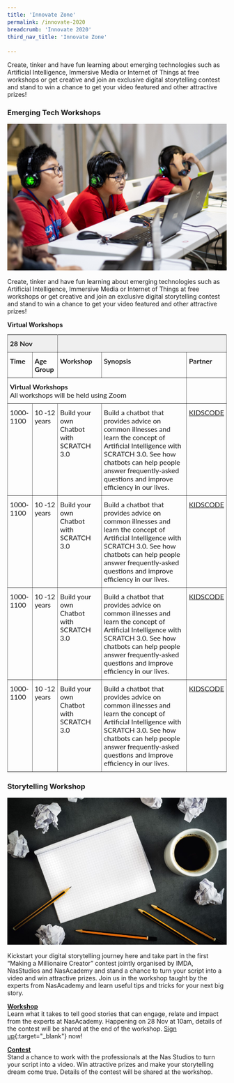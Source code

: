 ```yaml
---
title: 'Innovate Zone'
permalink: /innovate-2020
breadcrumb: 'Innovate 2020'
third_nav_title: 'Innovate Zone'

---
```


Create, tinker and have fun learning about emerging technologies such as Artificial Intelligence, Immersive Media or Internet of Things at free workshops or get creative and join an exclusive digital storytelling contest and stand to win a chance to get your video featured and other attractive prizes! 


### **Emerging Tech Workshops**

![1](/images/innovate/Workshop.jpg)

Create, tinker and have fun learning about emerging technologies such as Artificial Intelligence, Immersive Media or Internet of Things at free workshops or get creative and join an exclusive digital storytelling contest and stand to win a chance to get your video featured and other attractive prizes! 

<b>Virtual Workshops</b>

<style type="text/css">
.tg  {border-collapse:collapse;border-spacing:0;}
.tg td{font-family:Lato;font-size:16px;padding:10px 5px;border-style:solid;border-width:1px;overflow:hidden;word-break:normal;border-color:black;}
.tg th{font-family:Lato;font-size:16px;font-weight:normal;padding:10px 5px;border-style:solid;border-width:1px;overflow:hidden;word-break:normal;border-color:black;}
.tg .tg-0pky{border-color:inherit;text-align:left;vertical-align:top}
.tg .tg-y698{background-color:#efefef;border-color:inherit;text-align:left;vertical-align:top}
</style>
<table class="tg">
  <tr>
    <th class="tg-y698" colspan="2"><b>28 Nov</b></th><th class="tg-y698" colspan="3"> </th>
  </tr>
  <tr>
    <td class="tg-0pky"><b>Time</b></td>
    <td class="tg-0pky"><b>Age Group</b></td>
    <td class="tg-0pky"><b>Workshop</b></td>
    <td class="tg-0pky"><b>Synopsis</b></td>
    <td class="tg-0pky"><b>Partner</b></td>
  </tr>
   <tr>
     <td class="tg-0pky" colspan="4"> <b>Virtual Workshops</b> <br> All workshops will be held using Zoom</td>
     <td class="tg-0pky" colspan="1"> </td>
  </tr>
  <tr>
    <td class="tg-0pky">1000-1100</td>
    <td class="tg-0pky">10 -12 years</td>
    <td class="tg-0pky">Build your own Chatbot with SCRATCH 3.0</td>
    <td class="tg-0pky">Build a chatbot that provides advice on common illnesses and learn the concept of Artificial Intelligence with SCRATCH 3.0. See how chatbots can help people answer frequently-asked questions and improve efficiency in our lives.</td>
    <td class="tg-0pky"><a href="http://www.kidscode.sg/" target="_blank">KIDSCODE</a></td>
  </tr>
  <tr>
    <td class="tg-0pky">1000-1100</td>
    <td class="tg-0pky">10 -12 years</td>
    <td class="tg-0pky">Build your own Chatbot with SCRATCH 3.0</td>
    <td class="tg-0pky">Build a chatbot that provides advice on common illnesses and learn the concept of Artificial Intelligence with SCRATCH 3.0. See how chatbots can help people answer frequently-asked questions and improve efficiency in our lives.</td>
    <td class="tg-0pky"><a href="http://www.kidscode.sg/" target="_blank">KIDSCODE</a></td>
  </tr>
    <tr>
    <td class="tg-0pky">1000-1100</td>
    <td class="tg-0pky">10 -12 years</td>
    <td class="tg-0pky">Build your own Chatbot with SCRATCH 3.0</td>
    <td class="tg-0pky">Build a chatbot that provides advice on common illnesses and learn the concept of Artificial Intelligence with SCRATCH 3.0. See how chatbots can help people answer frequently-asked questions and improve efficiency in our lives.</td>
    <td class="tg-0pky"><a href="http://www.kidscode.sg/" target="_blank">KIDSCODE</a></td>
  </tr>
    <tr>
    <td class="tg-0pky">1000-1100</td>
    <td class="tg-0pky">10 -12 years</td>
    <td class="tg-0pky">Build your own Chatbot with SCRATCH 3.0</td>
    <td class="tg-0pky">Build a chatbot that provides advice on common illnesses and learn the concept of Artificial Intelligence with SCRATCH 3.0. See how chatbots can help people answer frequently-asked questions and improve efficiency in our lives.</td>
    <td class="tg-0pky"><a href="http://www.kidscode.sg/" target="_blank">KIDSCODE</a></td>
  </tr>
</table>

### **Storytelling Workshop**

![2](/images/innovate/Storytelling.jpg)

Kickstart your digital storytelling journey here and take part in the first “Making a Millionaire Creator”  contest jointly organised by IMDA, NasStudios and NasAcademy and stand a chance to turn your script into a video and win attractive prizes. Join us in the workshop taught by the experts from NasAcademy and learn useful tips and tricks for your next big story.

<u><b>Workshop</b></u><br>
Learn what it takes to tell good stories that can engage, relate and impact from the experts at NasAcademy. Happening on 28 Nov at 10am, details of the contest will be shared at the end of the workshop. [Sign up](https://www.google.com){:target="_blank"} now!

<u><b>Contest</b></u><br>
Stand a chance to work with the professionals at the Nas Studios to turn your script into a video. Win attractive prizes and make your storytelling dream come true. Details of the contest will be shared at the workshop.


